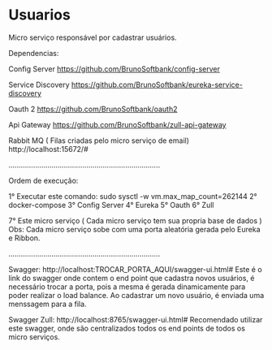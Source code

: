 # Usuarios
Micro serviço responsável por cadastrar usuários.

Dependencias:

Config Server
https://github.com/BrunoSoftbank/config-server

Service Discovery
https://github.com/BrunoSoftbank/eureka-service-discovery

Oauth 2
https://github.com/BrunoSoftbank/oauth2

Api Gateway
https://github.com/BrunoSoftbank/zull-api-gateway

Rabbit MQ ( Filas criadas pelo micro serviço de email)
http://localhost:15672/#

..........................................................................

Ordem de execução:

1° Executar este comando: sudo sysctl -w vm.max_map_count=262144
2° docker-compose
3° Config Server
4° Eureka
5° Oauth
6° Zull

7° Este micro serviço ( Cada micro serviço tem sua propria base de dados )
Obs: Cada micro serviço sobe com uma porta aleatória gerada pelo Eureka e Ribbon.

..........................................................................

Swagger:
http://localhost:TROCAR_PORTA_AQUI/swagger-ui.html#
Este é o link do swagger onde contem o end point que cadastra novos usuários, é necessário trocar a porta, pois a mesma é gerada dinamicamente para poder realizar o load balance.
Ao cadastrar um novo usuário, é enviada uma menssagem para a fila.

Swagger Zull:
http://localhost:8765/swagger-ui.html#
Recomendado utilizar este swagger, onde são centralizados todos os end points de todos os micro serviços.


